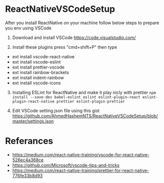 # ReactNativeVSCodeSetup
After you install ReactNative on your machine follow below steps to prepare you env using VSCode

1. Download and install VSCode https://code.visualstudio.com/

2. Install these plugins press "cmd+shift+P" then type 
* ext install vscode-react-native
* ext install vscode-eslint
* ext install prettier-vscode
* ext install rainbow-brackets
* ext install indent-rainbow
* ext install vscode-icons

3. Installing ESLint for ReactNative and make it play nicly with prettier
```npm install --save-dev babel-eslint eslint eslint-plugin-react eslint-plugin-react-native prettier eslint-plugin-prettier```

4. Edit VSCode setting.json file using this gist
https://github.com/AhmedHashemNTS/ReactNativeVSCodeSetup/blob/master/settings.json

# Referances
* https://medium.com/react-native-training/vscode-for-react-native-526ec4a368ce
* https://github.com/Microsoft/vscode-tips-and-tricks
* https://medium.com/react-native-training/prettier-for-react-native-776fe33b8d93
